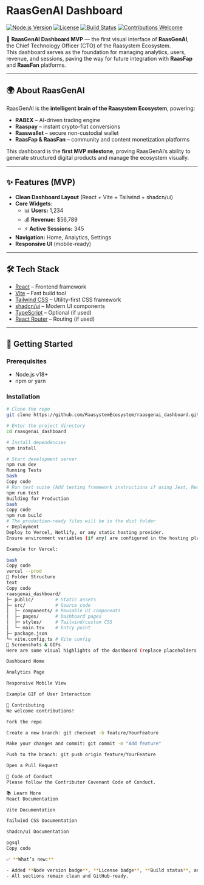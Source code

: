 # RaasGenAI Dashboard

[![Node.js Version](https://img.shields.io/badge/node-v18+-green)](https://nodejs.org/) 
[![License](https://img.shields.io/badge/license-MIT-blue)](LICENSE) 
[![Build Status](https://img.shields.io/badge/build-passing-brightgreen)](#) 
[![Contributions Welcome](https://img.shields.io/badge/contributions-welcome-orange)](#)

🚀 **RaasGenAI Dashboard MVP** — the first visual interface of **RaasGenAI**, the Chief Technology Officer (CTO) of the Raasystem Ecosystem.  
This dashboard serves as the foundation for managing analytics, users, revenue, and sessions, paving the way for future integration with **RaasFap** and **RaasFan** platforms.

---

## 🌍 About RaasGenAI

RaasGenAI is the **intelligent brain of the Raasystem Ecosystem**, powering:

- **RABEX** – AI-driven trading engine  
- **Raaspay** – instant crypto-fiat conversions  
- **Raaswallet** – secure non-custodial wallet  
- **RaasFap & RaasFan** – community and content monetization platforms  

This dashboard is the **first MVP milestone**, proving RaasGenAI’s ability to generate structured digital products and manage the ecosystem visually.

---

## ✨ Features (MVP)

- **Clean Dashboard Layout** (React + Vite + Tailwind + shadcn/ui)  
- **Core Widgets**:
  - 📊 **Users:** 1,234  
  - 💰 **Revenue:** $56,789  
  - ⚡ **Active Sessions:** 345  
- **Navigation:** Home, Analytics, Settings  
- **Responsive UI** (mobile-ready)

---

## 🛠️ Tech Stack

- [React](https://react.dev/) – Frontend framework  
- [Vite](https://vitejs.dev/) – Fast build tool  
- [Tailwind CSS](https://tailwindcss.com/) – Utility-first CSS framework  
- [shadcn/ui](https://ui.shadcn.com/) – Modern UI components  
- [TypeScript](https://www.typescriptlang.org/) – Optional (if used)  
- [React Router](https://reactrouter.com/) – Routing (if used)  

---

## 🚀 Getting Started

### Prerequisites

- Node.js v18+  
- npm or yarn  

### Installation

```bash
# Clone the repo
git clone https://github.com/RaasystemEcosystem/raasgenai_dashboard.git

# Enter the project directory
cd raasgenai_dashboard

# Install dependencies
npm install

# Start development server
npm run dev
Running Tests
bash
Copy code
# Run test suite (Add testing framework instructions if using Jest, React Testing Library, etc.)
npm run test
Building for Production
bash
Copy code
npm run build
# The production-ready files will be in the dist folder
⚡ Deployment
Deploy to Vercel, Netlify, or any static hosting provider.
Ensure environment variables (if any) are configured in the hosting platform.

Example for Vercel:

bash
Copy code
vercel --prod
🧩 Folder Structure
text
Copy code
raasgenai_dashboard/
├─ public/        # Static assets
├─ src/           # Source code
│  ├─ components/ # Reusable UI components
│  ├─ pages/      # Dashboard pages
│  ├─ styles/     # Tailwind/custom CSS
│  └─ main.tsx    # Entry point
├─ package.json
└─ vite.config.ts # Vite config
📸 Screenshots & GIFs
Here are some visual highlights of the dashboard (replace placeholders with actual images/GIFs in the screenshots/ folder):

Dashboard Home

Analytics Page

Responsive Mobile View

Example GIF of User Interaction

🤝 Contributing
We welcome contributions!

Fork the repo

Create a new branch: git checkout -b feature/YourFeature

Make your changes and commit: git commit -m "Add feature"

Push to the branch: git push origin feature/YourFeature

Open a Pull Request

📝 Code of Conduct
Please follow the Contributor Covenant Code of Conduct.

📚 Learn More
React Documentation

Vite Documentation

Tailwind CSS Documentation

shadcn/ui Documentation

pgsql
Copy code

✅ **What’s new:**

- Added **Node version badge**, **License badge**, **Build status**, and **Contributions welcome**.  
- All sections remain clean and GitHub-ready.  